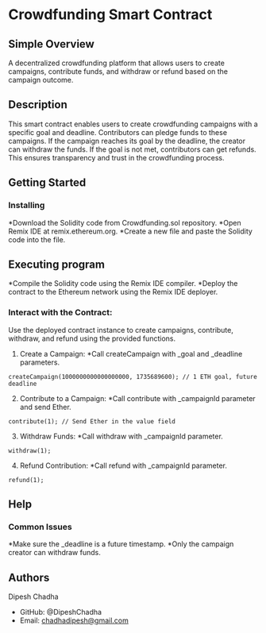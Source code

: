 # Crowdfunding Smart Contract
## Simple Overview
A decentralized crowdfunding platform that allows users to create campaigns, contribute funds, and withdraw or refund based on the campaign outcome.

## Description
This smart contract enables users to create crowdfunding campaigns with a specific goal and deadline. Contributors can pledge funds to these campaigns. If the campaign reaches its goal by the deadline, the creator can withdraw the funds. If the goal is not met, contributors can get refunds. This ensures transparency and trust in the crowdfunding process.

## Getting Started
### Installing
*Download the Solidity code from Crowdfunding.sol repository.
*Open Remix IDE at remix.ethereum.org.
*Create a new file and paste the Solidity code into the file.

## Executing program
*Compile the Solidity code using the Remix IDE compiler.
*Deploy the contract to the Ethereum network using the Remix IDE deployer.

### Interact with the Contract:
Use the deployed contract instance to create campaigns, contribute, withdraw, and refund using the provided functions.

1. Create a Campaign:
*Call createCampaign with _goal and _deadline parameters.
```
createCampaign(1000000000000000000, 1735689600); // 1 ETH goal, future deadline
```

2. Contribute to a Campaign:
*Call contribute with _campaignId parameter and send Ether.
```
contribute(1); // Send Ether in the value field
```

3. Withdraw Funds:
*Call withdraw with _campaignId parameter.
```
withdraw(1);
```

4. Refund Contribution:
*Call refund with _campaignId parameter.
```
refund(1);
```

## Help
### Common Issues
*Make sure the _deadline is a future timestamp.
*Only the campaign creator can withdraw funds.

## Authors
Dipesh Chadha
* GitHub: @DipeshChadha
* Email: chadhadipesh@gmail.com
